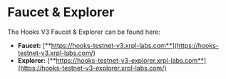 # Faucet & Explorer

The Hooks V3 Faucet & Explorer can be found here:

* **Faucet:** [**https://hooks-testnet-v3.xrpl-labs.com**](https://hooks-testnet-v3.xrpl-labs.com/)
* **Explorer:** [**https://hooks-testnet-v3-explorer.xrpl-labs.com**](https://hooks-testnet-v3-explorer.xrpl-labs.com/)
